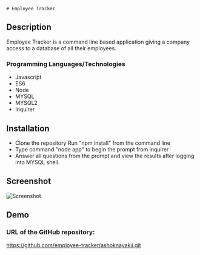 
    # Employee Tracker

## Description
Employee Tracker is a command line based application giving a company access to a database of all their employees.

### Programming Languages/Technologies
* Javascript 
* ES6 
* Node
* MYSQL
* MYSQL2
* Inquirer

## Installation
* Clone the repository Run "npm install" from the command line 
* Type command "node app" to begin the prompt from inquirer 
* Answer all questions from the prompt and view the results after logging into MYSQL shell.

## Screenshot

![Screenshot]()

## Demo


### URL of the GitHub repository:
<https://github.com/employee-tracker/ashoknayakii.git>
    